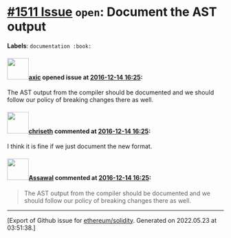 # [\#1511 Issue](https://github.com/ethereum/solidity/issues/1511) `open`: Document the AST output
**Labels**: `documentation :book:`


#### <img src="https://avatars.githubusercontent.com/u/20340?v=4" width="50">[axic](https://github.com/axic) opened issue at [2016-12-14 16:25](https://github.com/ethereum/solidity/issues/1511):

The AST output from the compiler should be documented and we should follow our policy of breaking changes there as well.

#### <img src="https://avatars.githubusercontent.com/u/9073706?v=4" width="50">[chriseth](https://github.com/chriseth) commented at [2016-12-14 16:25](https://github.com/ethereum/solidity/issues/1511#issuecomment-290087132):

I think it is fine if we just document the new format.

#### <img src="https://avatars.githubusercontent.com/u/82281346?v=4" width="50">[Assawal](https://github.com/Assawal) commented at [2016-12-14 16:25](https://github.com/ethereum/solidity/issues/1511#issuecomment-898945129):

> The AST output from the compiler should be documented and we should follow our policy of breaking changes there as well.


-------------------------------------------------------------------------------



[Export of Github issue for [ethereum/solidity](https://github.com/ethereum/solidity). Generated on 2022.05.23 at 03:51:38.]
